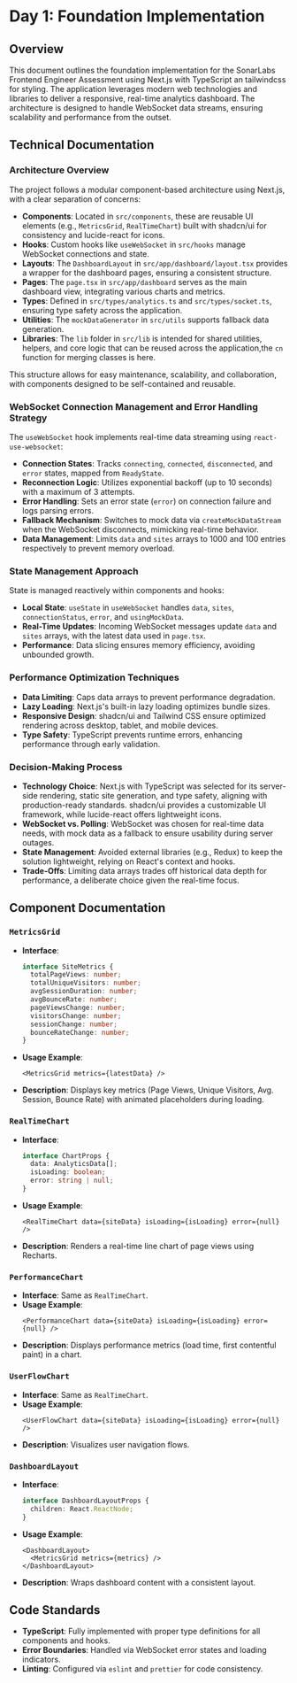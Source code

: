 # Day 1: Foundation Implementation

## Overview
This document outlines the foundation implementation for the SonarLabs Frontend Engineer Assessment using Next.js with TypeScript an tailwindcss for styling. The application leverages modern web technologies and libraries to deliver a responsive, real-time analytics dashboard. The architecture is designed to handle WebSocket data streams, ensuring scalability and performance from the outset.

## Technical Documentation

### Architecture Overview
The project follows a modular component-based architecture using Next.js, with a clear separation of concerns:
- **Components**: Located in `src/components`, these are reusable UI elements (e.g., `MetricsGrid`, `RealTimeChart`) built with shadcn/ui for consistency and lucide-react for icons.
- **Hooks**: Custom hooks like `useWebSocket` in `src/hooks` manage WebSocket connections and state.
- **Layouts**: The `DashboardLayout` in `src/app/dashboard/layout.tsx` provides a wrapper for the dashboard pages, ensuring a consistent structure.
- **Pages**: The `page.tsx` in `src/app/dashboard` serves as the main dashboard view, integrating various charts and metrics.
- **Types**: Defined in `src/types/analytics.ts` and `src/types/socket.ts`, ensuring type safety across the application.
- **Utilities**: The `mockDataGenerator` in `src/utils` supports fallback data generation.
- **Libraries**: The `lib` folder in `src/lib` is intended for shared utilities, helpers, and core logic that can be reused across the application,the `cn` function for merging classes is here.

This structure allows for easy maintenance, scalability, and collaboration, with components designed to be self-contained and reusable.

### WebSocket Connection Management and Error Handling Strategy
The `useWebSocket` hook implements real-time data streaming using `react-use-websocket`:
- **Connection States**: Tracks `connecting`, `connected`, `disconnected`, and `error` states, mapped from `ReadyState`.
- **Reconnection Logic**: Utilizes exponential backoff (up to 10 seconds) with a maximum of 3 attempts.
- **Error Handling**: Sets an error state (`error`) on connection failure and logs parsing errors.
- **Fallback Mechanism**: Switches to mock data via `createMockDataStream` when the WebSocket disconnects, mimicking real-time behavior.
- **Data Management**: Limits `data` and `sites` arrays to 1000 and 100 entries respectively to prevent memory overload.

### State Management Approach
State is managed reactively within components and hooks:
- **Local State**: `useState` in `useWebSocket` handles `data`, `sites`, `connectionStatus`, `error`, and `usingMockData`.
- **Real-Time Updates**: Incoming WebSocket messages update `data` and `sites` arrays, with the latest data used in `page.tsx`.
- **Performance**: Data slicing ensures memory efficiency, avoiding unbounded growth.

### Performance Optimization Techniques
- **Data Limiting**: Caps data arrays to prevent performance degradation.
- **Lazy Loading**: Next.js's built-in lazy loading optimizes bundle sizes.
- **Responsive Design**: shadcn/ui and Tailwind CSS ensure optimized rendering across desktop, tablet, and mobile devices.
- **Type Safety**: TypeScript prevents runtime errors, enhancing performance through early validation.

### Decision-Making Process
- **Technology Choice**: Next.js with TypeScript was selected for its server-side rendering, static site generation, and type safety, aligning with production-ready standards. shadcn/ui provides a customizable UI framework, while lucide-react offers lightweight icons.
- **WebSocket vs. Polling**: WebSocket was chosen for real-time data needs, with mock data as a fallback to ensure usability during server outages.
- **State Management**: Avoided external libraries (e.g., Redux) to keep the solution lightweight, relying on React's context and hooks.
- **Trade-Offs**: Limiting data arrays trades off historical data depth for performance, a deliberate choice given the real-time focus.

## Component Documentation

### `MetricsGrid`
- **Interface**: 
  ```typescript
  interface SiteMetrics {
    totalPageViews: number;
    totalUniqueVisitors: number;
    avgSessionDuration: number;
    avgBounceRate: number;
    pageViewsChange: number;
    visitorsChange: number;
    sessionChange: number;
    bounceRateChange: number;
  }
  ```
- **Usage Example**: 
  ```tsx
  <MetricsGrid metrics={latestData} />
  ```
- **Description**: Displays key metrics (Page Views, Unique Visitors, Avg. Session, Bounce Rate) with animated placeholders during loading.

### `RealTimeChart`
- **Interface**: 
  ```typescript
  interface ChartProps {
    data: AnalyticsData[];
    isLoading: boolean;
    error: string | null;
  }
  ```
- **Usage Example**: 
  ```tsx
  <RealTimeChart data={siteData} isLoading={isLoading} error={null} />
  ```
- **Description**: Renders a real-time line chart of page views using Recharts.

### `PerformanceChart`
- **Interface**: Same as `RealTimeChart`.
- **Usage Example**: 
  ```tsx
  <PerformanceChart data={siteData} isLoading={isLoading} error={null} />
  ```
- **Description**: Displays performance metrics (load time, first contentful paint) in a chart.

### `UserFlowChart`
- **Interface**: Same as `RealTimeChart`.
- **Usage Example**: 
  ```tsx
  <UserFlowChart data={siteData} isLoading={isLoading} error={null} />
  ```
- **Description**: Visualizes user navigation flows.

### `DashboardLayout`
- **Interface**: 
  ```typescript
  interface DashboardLayoutProps {
    children: React.ReactNode;
  }
  ```
- **Usage Example**: 
  ```tsx
  <DashboardLayout>
    <MetricsGrid metrics={metrics} />
  </DashboardLayout>
  ```
- **Description**: Wraps dashboard content with a consistent layout.

## Code Standards
- **TypeScript**: Fully implemented with proper type definitions for all components and hooks.
- **Error Boundaries**: Handled via WebSocket error states and loading indicators.
- **Linting**: Configured via `eslint` and `prettier` for code consistency.


